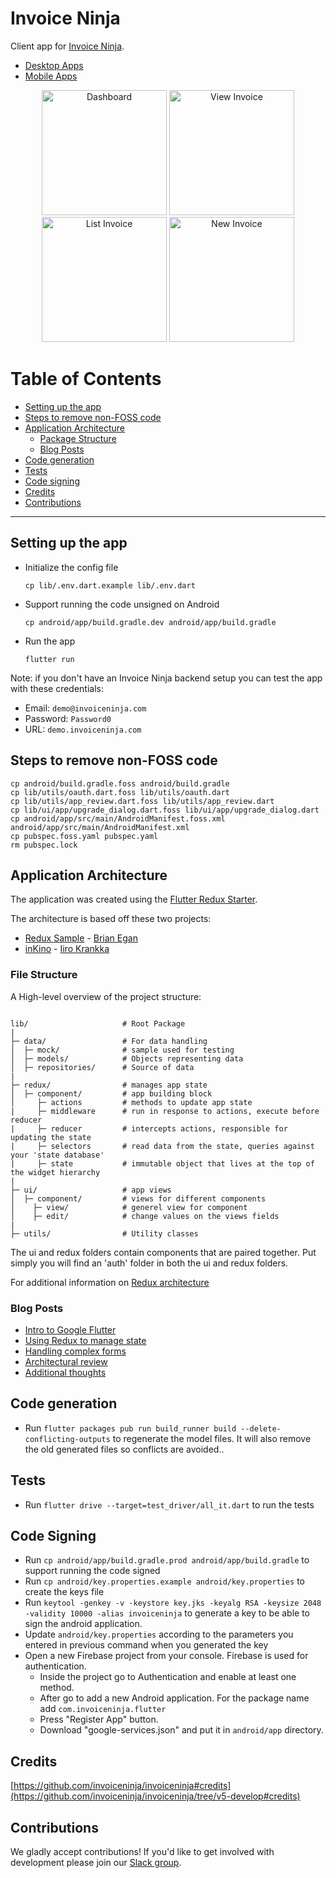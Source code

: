 # Invoice Ninja

Client app for [Invoice Ninja](https://github.com/invoiceninja/invoiceninja).

- [Desktop Apps](https://invoiceninja.com/desktop)
- [Mobile Apps](https://invoiceninja.com/mobile)

<p align="center">
    <img src="https://github.com/invoiceninja/flutter-mobile/blob/master/samples/screenshots/1.png" alt="Dashboard" width="200"/>
    <img src="https://github.com/invoiceninja/flutter-mobile/blob/master/samples/screenshots/2.png" alt="View Invoice" width="200"/>
    <img src="https://github.com/invoiceninja/flutter-mobile/blob/master/samples/screenshots/3.png" alt="List Invoice" width="200"/>
    <img src="https://github.com/invoiceninja/flutter-mobile/blob/master/samples/screenshots/4.png" alt="New Invoice" width="200"/>
</p>

# Table of Contents

- [Setting up the app](#setting-up-the-app)
- [Steps to remove non-FOSS code](#steps-to-remove-non-foss-code)
- [Application Architecture](#application-architecture)
    - [Package Structure](#package-structure)
    - [Blog Posts](#blog-posts)
- [Code generation](#code-generation)
- [Tests](#tests)
- [Code signing](#code-signing)
- [Credits](#credits)
- [Contributions](#contributions)

---

## Setting up the app

- Initialize the config file

    `cp lib/.env.dart.example lib/.env.dart`

- Support running the code unsigned on Android

    `cp android/app/build.gradle.dev android/app/build.gradle`

- Run the app

    `flutter run`

Note: if you don't have an Invoice Ninja backend setup you can test the app with these credentials:

- Email: `demo@invoiceninja.com`
- Password: `Password0`
- URL: `demo.invoiceninja.com`

## Steps to remove non-FOSS code

```
cp android/build.gradle.foss android/build.gradle
cp lib/utils/oauth.dart.foss lib/utils/oauth.dart
cp lib/utils/app_review.dart.foss lib/utils/app_review.dart
cp lib/ui/app/upgrade_dialog.dart.foss lib/ui/app/upgrade_dialog.dart
cp android/app/src/main/AndroidManifest.foss.xml android/app/src/main/AndroidManifest.xml
cp pubspec.foss.yaml pubspec.yaml 
rm pubspec.lock
```

## Application Architecture

The application was created using the [Flutter Redux Starter](https://github.com/hillelcoren/flutter-redux-starter).

The architecture is based off these two projects:

- [Redux Sample](https://github.com/brianegan/flutter_architecture_samples/tree/master/redux) - [Brian Egan](https://twitter.com/brianegan)
- [inKino](https://github.com/roughike/inKino) - [Iiro Krankka](https://twitter.com/koorankka)

### File Structure

A High-level overview of the project structure:
```

lib/                     # Root Package
|
├─ data/                 # For data handling
│  ├─ mock/              # sample used for testing
│  ├─ models/            # Objects representing data
│  ├─ repositories/      # Source of data
|
├─ redux/                # manages app state
│  ├─ component/         # app building block
│     ├─ actions         # methods to update app state
|     ├─ middleware      # run in response to actions, execute before reducer
|     ├─ reducer         # intercepts actions, responsible for updating the state
|     ├─ selectors       # read data from the state, queries against your 'state database'
|     ├─ state           # immutable object that lives at the top of the widget hierarchy
|
├─ ui/                   # app views
│  ├─ component/         # views for different components
│    ├─ view/            # generel view for component
│    ├─ edit/            # change values on the views fields
|
├─ utils/                # Utility classes

```

The ui and redux folders contain components that are paired together.
Put simply you will find an 'auth' folder in both the ui and redux folders.

For additional information on [Redux architecture](https://blog.logrocket.com/flutter-redux-complete-tutorial-with-examples/)



### Blog Posts
- [Intro to Google Flutter](https://hillel.dev/2018/05/18/flutter-is-darts-killer-app/)
- [Using Redux to manage state](https://hillel.dev/2018/06/01/building-a-large-flutter-app-with-redux/)
- [Handling complex forms](https://hillel.dev/2018/06/18/flutter-using-redux-to-manage-complex-forms-with-multiple-tabs-and-relationships/)
- [Architectural review](https://hillel.dev/2018/08/10/an-architectural-review-of-the-invoice-ninja-flutter-app/)
- [Additional thoughts](https://hillel.dev/2018/08/24/ongoing-adventures-with-flutter-and-redux/)

## Code generation
- Run `flutter packages pub run build_runner build --delete-conflicting-outputs` to regenerate the model files. It will also remove the old generated files so conflicts are avoided..

## Tests
- Run `flutter drive --target=test_driver/all_it.dart` to run the tests
    
## Code Signing
- Run `cp android/app/build.gradle.prod android/app/build.gradle` to support running the code signed
- Run `cp android/key.properties.example android/key.properties` to create the keys file
- Run `keytool -genkey -v -keystore key.jks -keyalg RSA -keysize 2048 -validity 10000 -alias invoiceninja` to generate a key to be able to sign the android application.
- Update `android/key.properties` according to the parameters you entered in previous command when you generated the key 
- Open a new Firebase project from your console. Firebase is used for authentication.
    - Inside the project go to Authentication and enable at least one method.
    - After go to add a new Android application. For the package name add `com.invoiceninja.flutter`
    - Press "Register App" button.
    - Download "google-services.json" and put it in `android/app` directory.

## Credits

[https://github.com/invoiceninja/invoiceninja#credits](https://github.com/invoiceninja/invoiceninja/tree/v5-develop#credits)

## Contributions

We gladly accept contributions! If you'd like to get involved with development please join our [Slack group](http://slack.invoiceninja.com/).
